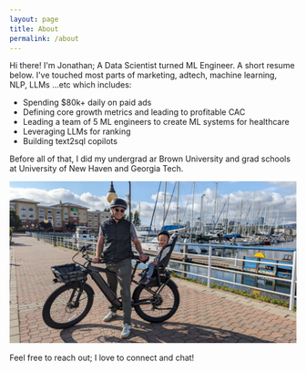 ```yaml
---
layout: page
title: About
permalink: /about
---
```


Hi there! I'm Jonathan; A Data Scientist turned ML Engineer. A short resume below.
I've touched most parts of marketing, adtech, machine learning, NLP, LLMs ...etc which includes:
* Spending $80k+ daily on paid ads
* Defining core growth metrics and leading to profitable CAC
* Leading a team of 5 ML engineers to create ML systems for healthcare
* Leveraging LLMs for ranking
* Building text2sql copilots

Before all of that, I did my undergrad ar Brown University and grad schools at University of New Haven and Georgia Tech.


![me_and_luka](assets/img/me_and_luka_bike.jpg)

Feel free to reach out; I love to connect and chat!
